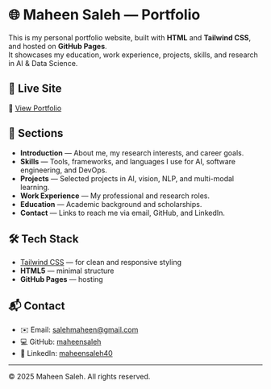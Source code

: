 # 🌐 Maheen Saleh — Portfolio

This is my personal portfolio website, built with **HTML** and **Tailwind CSS**, and hosted on **GitHub Pages**.  
It showcases my education, work experience, projects, skills, and research in AI & Data Science.

## 🚀 Live Site
🔗 [View Portfolio](https://maheensaleh.github.io)

## 📂 Sections
- **Introduction** — About me, my research interests, and career goals.  
- **Skills** — Tools, frameworks, and languages I use for AI, software engineering, and DevOps.  
- **Projects** — Selected projects in AI, vision, NLP, and multi-modal learning.  
- **Work Experience** — My professional and research roles.  
- **Education** — Academic background and scholarships.  
- **Contact** — Links to reach me via email, GitHub, and LinkedIn.  

## 🛠️ Tech Stack
- [Tailwind CSS](https://tailwindcss.com/) — for clean and responsive styling  
- **HTML5** — minimal structure  
- **GitHub Pages** — hosting  

## 📬 Contact
- ✉️ Email: [salehmaheen@gmail.com](mailto:salehmaheen@gmail.com)  
- 💻 GitHub: [maheensaleh](https://github.com/maheensaleh)  
- 🔗 LinkedIn: [maheensaleh40](https://www.linkedin.com/in/maheensaleh40/)  

---

© 2025 Maheen Saleh. All rights reserved.
